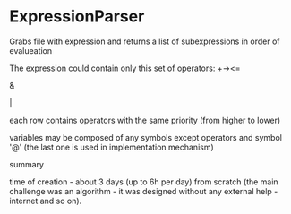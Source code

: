 # ExpressionParser
Grabs file with expression and returns a list of subexpressions in order of evalueation

The expression could contain only this set of operators:
+-><=

&

|

each row contains operators with the same priority (from higher to lower)

variables may be composed of any symbols except operators and symbol '@' (the last one is used in implementation mechanism)

summary

time of creation - about 3 days (up to 6h per day) from scratch (the main challenge was an algorithm - it was designed without any external help - internet and so on).
